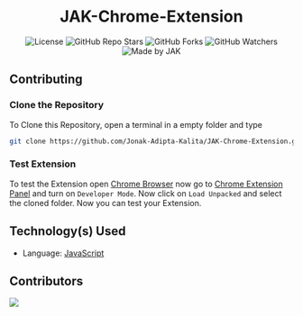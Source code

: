 <div align='center'>

# JAK-Chrome-Extension

![License](https://img.shields.io/github/license/Jonak-Adipta-Kalita/JAK-Chrome-Extension?style=for-the-badge)
![GitHub Repo Stars](https://img.shields.io/github/stars/Jonak-Adipta-Kalita/JAK-Chrome-Extension?style=for-the-badge)
![GitHub Forks](https://img.shields.io/github/forks/Jonak-Adipta-Kalita/JAK-Chrome-Extension?style=for-the-badge)
![GitHub Watchers](https://img.shields.io/github/watchers/Jonak-Adipta-Kalita/JAK-Chrome-Extension?style=for-the-badge)
![Made by JAK](https://img.shields.io/badge/BeastNight%20TV-Made%20by%20JAK-blue?style=for-the-badge)

</div>

## Contributing

### Clone the Repository

To Clone this Repository, open a terminal in a empty folder and type

```bash
git clone https://github.com/Jonak-Adipta-Kalita/JAK-Chrome-Extension.git
```

### Test Extension
To test the Extension open [Chrome Browser](https://www.googleadservices.com/pagead/aclk?sa=L&ai=DChcSEwiC94vV_P_yAhV8nUsFHV2qDRcYABAAGgJzZg&ohost=www.google.com&cid=CAESQOD2UOFqLJr2ZMo7Oj1V1Y03IpxpuFITHXnfF1LAdvJzePe_Nq4ZLxgQXDnyHfp58GNhm-VO6zKnDaT0dyqbg9c&sig=AOD64_2O9vqVNN3OxLtxhvl-8WLRimeKCg&q&nis=1&adurl&ved=2ahUKEwid04TV_P_yAhUczjgGHeyrBQwQ0Qx6BAgCEAE)
now go to [Chrome Extension Panel](chrome://extensions/) and turn on `Developer Mode`. Now click 
on `Load Unpacked` and select the cloned folder. Now you can test your Extension.

## Technology(s) Used

-   Language: [JavaScript](https://www.javascript.com/)

## Contributors

<a href = "https://github.com/Jonak-Adipta-Kalita/JAK-Chrome-Extension/graphs/contributors">
	<img src="https://contrib.rocks/image?repo=Jonak-Adipta-Kalita/JAK-Chrome-Extension" />
</a>
